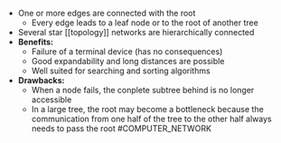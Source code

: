 * One or more edges are connected with the root
	* Every edge leads to a leaf node or to the root of another tree
* Several star [[topology]] networks are hierarchically connected
* **Benefits:**
	* Failure of a terminal device (has no consequences)
	* Good expandability and long distances are possible
	* Well suited for searching and sorting algorithms
* **Drawbacks:**
	* When a node fails, the conplete subtree behind is no longer accessible
	* In a large tree, the root may become a bottleneck because the communication from one half of the tree to the other half always needs to pass the root
#COMPUTER_NETWORK 